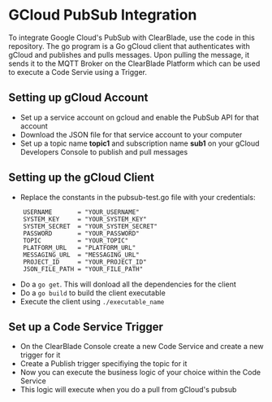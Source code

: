 # GCloud PubSub Integration

To integrate Google Cloud's PubSub with ClearBlade, use the code in this repository. The go program is a Go gCloud client that authenticates with gCloud and publishes and pulls messages. Upon pulling the message, it sends it to the MQTT Broker on the ClearBlade Platform which can be used to execute a Code Servie using a Trigger. 

## Setting up gCloud Account  
- Set up a service account on gcloud and enable the PubSub API for that account  
- Download the JSON file for that service account to your computer  
- Set up a topic name __topic1__ and subscription name __sub1__ on your gCloud Developers Console to publish and pull messages  

## Setting up the gCloud Client  
- Replace the constants in the pubsub-test.go file with your credentials:  
```
	USERNAME       = "YOUR_USERNAME"
	SYSTEM_KEY     = "YOUR_SYSTEM_KEY"
	SYSTEM_SECRET  = "YOUR_SYSTEM_SECRET"
	PASSWORD       = "YOUR_PASSWORD"
	TOPIC          = "YOUR_TOPIC"
	PLATFORM_URL   = "PLATFORM_URL"
	MESSAGING_URL  = "MESSAGING_URL"
	PROJECT_ID     = "YOUR_PROJECT_ID"
	JSON_FILE_PATH = "YOUR_FILE_PATH"
```    
- Do a ```go get```. This will donload all the dependencies for the client  
- Do a ```go build``` to build the client executable  
- Execute the client using ```./executable_name```  

## Set up a Code Service Trigger  
- On the ClearBlade Console create a new Code Service and create a new trigger for it  
- Create a Publish trigger specifiying the topic for it  
- Now you can execute the business logic of your choice within the Code Service  
- This logic will execute when you do a pull from gCloud's pubsub  
